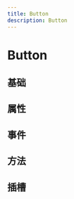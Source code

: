 ```yaml
---
title: Button
description: Button
---
```



# Button
## 基础
<!-- <BaseComponent />

<details>
  <summary>查看代码</summary>

  <<< docs/.vitepress/examples/button/base.vue
</details> -->


## 属性

<!-- <TypeComponent /> -->

## 事件

## 方法

## 插槽



<!-- <Repl :store="store" /> -->
<!-- theme/index 全局注册后不需要引入 -->
<script setup>
// import BaseComponent from '../.vitepress/examples/button/base.vue'
// import TypeComponent from '../.vitepress/examples/button/type.vue'

</script>



